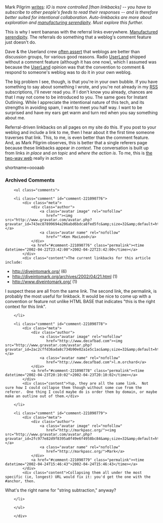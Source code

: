 <p>Mark Pilgrim <a href="http://diveintomark.org/archives/2002/04/21.html#autolinkbacks_vs_instant_outlining">writes</a>: <i>IO is more controlled [than linkbacks] -- you have to subscribe to other people's feeds to read their responses -- and is therefore better suited for intentional collaboration. Auto-linkbacks are more about exploration and <a href="http://radio.weblogs.com/0101679/stories/2002/03/13/manufacturedSerendipity.html">manufacturing serendipity</a>. Must explore this further.</i></p>
<p>This is why I went bananas with the referral links everywhere.  <a href="http://radio.weblogs.com/0101679/stories/2002/03/13/manufacturedSerendipity.html">Manufactured serendipity</a>.  The referrals do something that a weblog's comment feature just doesn't do.  </p>
<p>Dave &amp; the Userland crew <a href="http://scriptingnews.userland.com/backissues/2002/02/23#morningCoffeeNotes">often assert</a> that weblogs are better than discussion groups, for various good reasons.  Radio <a href="http://www.decafbad.com/twiki/bin/view/Main/UserLand">UserLand</a> shipped without a comment feature (although it has one now), which I assumed was because the <a href="http://www.decafbad.com/twiki/bin/view/Main/UserLand">UserLand</a> opinion was that the convention to comment &amp; respond to someone's weblog was to do it in your own weblog.</p>
<p>The big problem I see, though, is that you're in your own bubble.  If you have something to say about something I wrote, and you're not already in my <a href="http://www.decafbad.com/twiki/bin/view/Main/RSS">RSS</a> subscriptions, I'll never read you.  If I don't know you already, chances are that I may not come to be introduced to you.  The same goes for Instant Outlining.  While I appreciate the intentional nature of this tech, and its strengths in avoiding spam, I want to meet you half way.  I want to be surprised and have my ears get warm and turn red when you say something about me.</p>
<p>Referral-driven linkbacks on all pages on my site do this.  If you post to your weblog and include a link to me, then I hear about it the first time someone traverses that link.  This, to me, is even better than the comment feature.  And, as Mark Pilgrim observes, this is better that a single referers page because these linkbacks appear <i>in context</i>.  The conversation is built up from links <i>in place</i> and <i>on topic</i> and <i>where the action is</i>.  To me, this is <a href="http://www.thetwowayweb.com/">the two-way web</a> really in action</p>
<!--more-->
shortname=oooaab

<div id="comments" class="comments archived-comments">
            <h3>Archived Comments</h3>
            
        <ul class="comments">
            
        <li class="comment" id="comment-221090776">
            <div class="meta">
                <div class="author">
                    <a class="avatar image" rel="nofollow" 
                       href=""><img src="http://www.gravatar.com/avatar.php?gravatar_id=743ec87899694a206abd6bdca8fed5fc&amp;size=32&amp;default=http://mediacdn.disqus.com/1320279820/images/noavatar32.png"/></a>
                    <a class="avatar name" rel="nofollow" 
                       href="">Ken MacLeod</a>
                </div>
                <a href="#comment-221090776" class="permalink"><time datetime="2002-04-22T23:42:00">2002-04-22T23:42:00</time></a>
            </div>
            <div class="content">The current linkbacks for this article include:

  * http://diveintomark.org/ (6)
  * http://diveintomark.org/archives/2002/04/21.html (1)
  * http://www.diveintomark.org/ (1)

I suspect these are all from the same link.  The second link, the permalink, is probably the most useful for linkback.  It would be nice to come up with a convention or feature not unlike HTML BASE that indicates "this is the right context for this link".</div>
            
        </li>
    
        <li class="comment" id="comment-221090778">
            <div class="meta">
                <div class="author">
                    <a class="avatar image" rel="nofollow" 
                       href="http://www.decafbad.com"><img src="http://www.gravatar.com/avatar.php?gravatar_id=2ac2cffd36ada8c734b90e02a1e5c1ac&amp;size=32&amp;default=http://mediacdn.disqus.com/1320279820/images/noavatar32.png"/></a>
                    <a class="avatar name" rel="nofollow" 
                       href="http://www.decafbad.com">l.m.orchard</a>
                </div>
                <a href="#comment-221090778" class="permalink"><time datetime="2002-04-23T20:10:02">2002-04-23T20:10:02</time></a>
            </div>
            <div class="content">Yup, they are all the same link.  Not sure how I could collapse them though without some cue from the referer.  One thing I could maybe do is order them by domain, or maybe make an outline out of them.</div>
            
        </li>
    
        <li class="comment" id="comment-221090779">
            <div class="meta">
                <div class="author">
                    <a class="avatar image" rel="nofollow" 
                       href="http://markpasc.org/"><img src="http://www.gravatar.com/avatar.php?gravatar_id=2fc977e82d9f8395a0f49e6f4958bc84&amp;size=32&amp;default=http://mediacdn.disqus.com/1320279820/images/noavatar32.png"/></a>
                    <a class="avatar name" rel="nofollow" 
                       href="http://markpasc.org/">Mark</a>
                </div>
                <a href="#comment-221090779" class="permalink"><time datetime="2002-04-24T15:46:43">2002-04-24T15:46:43</time></a>
            </div>
            <div class="content">Collapsing them all under the most specific (ie, longest) URL would fix it: you'd get the one with the #anchor, then.

What's the right name for "string subtraction," anyway?</div>
            
        </li>
    
        </ul>
    
        </div>
    